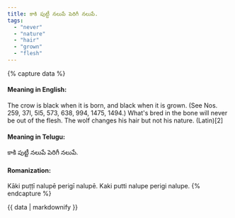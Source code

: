 ```yaml
---
title: కాకి పుట్టీ నలుపే పెరిగీ నలుపే.
tags:
  - "never"
  - "nature"
  - "hair"
  - "grown"
  - "flesh"
---
```


{% capture data %}
#### Meaning in English:
The crow is black when it is born, and black when it is grown.
(See Nos. 259, 37l, 5l5, 573, 638, 994, 1475, 1494.)
What's bred in the bone will never be out of the flesh.
The wolf changes his hair but not his nature. (Latin)[2]

#### Meaning in Telugu:
కాకి పుట్టీ నలుపే పెరిగీ నలుపే.

#### Romanization:
Kāki puṭṭī nalupē perigī nalupē.
Kaki putti nalupe perigi nalupe.
{% endcapture %}

{{ data | markdownify }}

